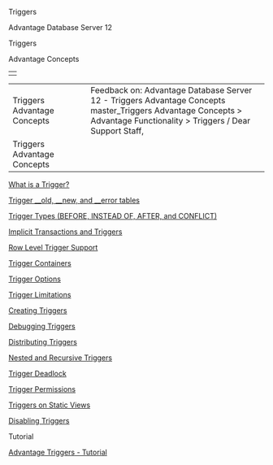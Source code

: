 Triggers




Advantage Database Server 12  

Triggers

Advantage Concepts

|  |
| --- |
|  |

|  |  |  |  |  |
| --- | --- | --- | --- | --- |
| Triggers  Advantage Concepts |  |  | Feedback on: Advantage Database Server 12 - Triggers Advantage Concepts master\_Triggers Advantage Concepts > Advantage Functionality > Triggers / Dear Support Staff, |  |
| Triggers  Advantage Concepts |  |  |  |  |

[What is a Trigger?](master_what_is_a_trigger_.htm)

[Trigger \_\_old, \_\_new, and \_\_error tables](master_trigger___old___new_and___error_tables.htm)

[Trigger Types (BEFORE, INSTEAD OF, AFTER, and CONFLICT)](master_trigger_types_before_instead_of_and_after_.htm)

[Implicit Transactions and Triggers](master_implicit_transactions_and_triggers.htm)

[Row Level Trigger Support](master_row_level_trigger_support.htm)

[Trigger Containers](master_trigger_containers.htm)

[Trigger Options](master_trigger_options.htm)

[Trigger Limitations](master_trigger_limitations.htm)

[Creating Triggers](master_creating_triggers.htm)

[Debugging Triggers](master_debugging_triggers.htm)

[Distributing Triggers](master_distributing_triggers.htm)

[Nested and Recursive Triggers](master_nested_and_recursive_triggers.htm)

[Trigger Deadlock](master_trigger_deadlock.htm)

[Trigger Permissions](master_trigger_permissions.htm)

[Triggers on Static Views](master_triggers_on_static_views.htm)

[Disabling Triggers](master_disabling_triggers.htm)

Tutorial

[Advantage Triggers - Tutorial](master_advantage_triggers_tutorial.htm)
